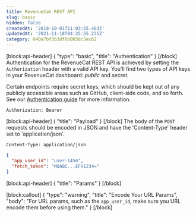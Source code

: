 ```yaml
---
title: RevenueCat REST API
slug: basic
hidden: false
createdAt: '2018-10-01T11:03:55.483Z'
updatedAt: '2021-11-18T04:25:55.235Z'
category: 640a7bf3b3df0b003dc5ec62
---
```

[block:api-header]
{
  "type": "basic",
  "title": "Authentication"
}
[/block]
Authentication for the RevenueCat REST API is achieved by setting the `Authorization` header with a valid API key. You'll find two types of API keys in your RevenueCat dashboard: *public* and *secret*.

Certain endpoints require secret keys, which should be kept out of any publicly accessible areas such as GitHub, client-side code, and so forth. See our [Authentication guide](doc:authentication) for more information.
```text
Authorization: Bearer 
```

[block:api-header]
{
  "title": "Payload"
}
[/block]
The body of the `POST` requests should be encoded in JSON and have the 'Content-Type' header set to 'application/json'.
```text
Content-Type: application/json
```

```json
{
  "app_user_id": "user-1456",
  "fetch_token": "MQABC...EFH1234="
}
```

[block:api-header]
{
  "title": "Params"
}
[/block]

[block:callout]
{
  "type": "warning",
  "title": "Encode Your URL Params",
  "body": "For URL params, such as the `app_user_id`, make sure you URL encode them before using them."
}
[/block]